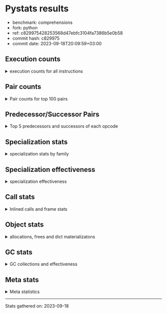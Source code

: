 
# Pystats results

- benchmark: comprehensions
- fork: python
- ref: c829975428253568d47ebfc3104fa7386b5e0b58
- commit hash: c829975
- commit date: 2023-09-18T20:09:59+03:00

## Execution counts

<details>
<summary> execution counts for all instructions </summary>

|Name | Count | Self | Cumulative | Miss ratio | 
|---|---:|---:|---:|---:|
| LOAD_FAST | 100,031,220 | 13.8% | 13.8% |  |
| FOR_ITER_LIST | 69,068,400 | 9.5% | 23.3% |  |
| JUMP_BACKWARD | 59,239,080 | 8.1% | 31.4% |  |
| STORE_FAST_LOAD_FAST | 54,320,820 | 7.5% | 38.9% |  |
| LOAD_ATTR_INSTANCE_VALUE | 51,617,460 | 7.1% | 46.0% |  |
| LIST_APPEND | 39,820,980 | 5.5% | 51.5% |  |
| LOAD_ATTR_METHOD_NO_DICT | 26,789,280 | 3.7% | 55.1% |  |
| CALL_METHOD_DESCRIPTOR_FAST | 26,542,080 | 3.7% | 58.8% |  |
| RESUME_CHECK | 18,188,580 | 2.5% | 61.3% |  |
| STORE_FAST | 16,227,840 | 2.2% | 63.5% |  |
| SWAP | 15,977,280 | 2.2% | 65.7% |  |
| CALL_PY_EXACT_ARGS | 14,991,600 | 2.1% | 67.8% |  |
| BINARY_SUBSCR_DICT | 13,271,400 | 1.8% | 69.6% |  |
| POP_JUMP_IF_TRUE | 13,025,340 | 1.8% | 71.4% |  |
| POP_JUMP_IF_FALSE | 12,042,240 | 1.7% | 73.1% |  |
| TO_BOOL_BOOL | 11,796,480 | 1.6% | 74.7% |  |
| POP_TOP | 10,814,040 | 1.5% | 76.2% |  |
| RETURN_VALUE | 10,569,480 | 1.5% | 77.6% |  |
| LOAD_ATTR_METHOD_WITH_VALUES | 10,567,680 | 1.5% | 79.1% |  |
| GET_ITER | 10,079,160 | 1.4% | 80.5% |  |
| LOAD_CONST | 9,346,080 | 1.3% | 81.8% |  |
| LOAD_FAST_LOAD_FAST | 9,106,080 | 1.3% | 83.0% |  |
| LOAD_GLOBAL_BUILTIN | 9,093,300 | 1.3% | 84.3% |  |
| MAP_ADD | 8,847,360 | 1.2% | 85.5% |  |
| INTERPRETER_EXIT | 7,372,980 | 1.0% | 86.5% |  |
| TO_BOOL_ALWAYS_TRUE | 7,188,480 | 1.0% | 87.5% | 45.3% |
| YIELD_VALUE | 7,127,400 | 1.0% | 88.5% |  |
| LOAD_GLOBAL_MODULE | 6,145,840 | 0.8% | 89.3% |  |
| TO_BOOL_NONE | 5,959,680 | 0.8% | 90.1% | 54.6% |
| LOAD_ATTR | 5,900,320 | 0.8% | 90.9% |  |
| COMPARE_OP | 5,899,700 | 0.8% | 91.7% |  |
| LOAD_FAST_AND_CLEAR | 5,899,680 | 0.8% | 92.6% |  |
| COPY | 5,898,240 | 0.8% | 93.4% |  |
| BUILD_LIST | 5,408,280 | 0.7% | 94.1% |  |
| COMPARE_OP_INT | 4,669,500 | 0.6% | 94.8% |  |
| CALL_LEN | 4,669,500 | 0.6% | 95.4% |  |
| BINARY_SUBSCR | 4,426,240 | 0.6% | 96.0% |  |
| RETURN_GENERATOR | 4,423,860 | 0.6% | 96.6% |  |
| MAKE_FUNCTION | 4,423,860 | 0.6% | 97.2% |  |
| BUILD_TUPLE | 4,423,860 | 0.6% | 97.8% |  |
| CALL_BUILTIN_O | 4,423,680 | 0.6% | 98.4% |  |
| CALL_INTRINSIC_1 | 4,177,980 | 0.6% | 99.0% |  |
| RERAISE | 4,177,920 | 0.6% | 99.6% |  |
| STORE_ATTR_INSTANCE_VALUE | 745,920 | 0.1% | 99.7% |  |
| RETURN_CONST | 738,900 | 0.1% | 99.8% |  |
| BUILD_MAP | 491,520 | 0.1% | 99.9% |  |
| EXIT_INIT_CHECK | 247,200 | 0.0% | 99.9% |  |
| CALL_ALLOC_AND_ENTER_INIT | 247,200 | 0.0% | 99.9% |  |
| FOR_ITER_RANGE | 246,060 | 0.0% | 100.0% |  |
| CALL_METHOD_DESCRIPTOR_FAST_WITH_KEYWORDS | 245,760 | 0.0% | 100.0% |  |
| FOR_ITER_TUPLE | 3,240 | 0.0% | 100.0% |  |
| BINARY_OP_ADD_INT | 2,880 | 0.0% | 100.0% |  |
| CALL_LIST_APPEND | 1,440 | 0.0% | 100.0% |  |
| BUILD_SLICE | 1,440 | 0.0% | 100.0% |  |
| LOAD_DEREF | 720 | 0.0% | 100.0% |  |
| FOR_ITER_GEN | 540 | 0.0% | 100.0% |  |
| CALL | 320 | 0.0% | 100.0% |  |
| PUSH_NULL | 300 | 0.0% | 100.0% |  |
| COPY_FREE_VARS | 240 | 0.0% | 100.0% |  |
| SET_FUNCTION_ATTRIBUTE | 180 | 0.0% | 100.0% |  |
| MAKE_CELL | 180 | 0.0% | 100.0% |  |
| END_FOR | 180 | 0.0% | 100.0% |  |
| LOAD_GLOBAL | 160 | 0.0% | 100.0% |  |
| LOAD_ATTR_MODULE | 160 | 0.0% | 100.0% |  |
| CALL_FUNCTION_EX | 120 | 0.0% | 100.0% |  |
| CALL_BUILTIN_CLASS | 120 | 0.0% | 100.0% |  |
| NOP | 60 | 0.0% | 100.0% |  |
| LIST_EXTEND | 60 | 0.0% | 100.0% |  |
| BINARY_OP_SUBTRACT_FLOAT | 60 | 0.0% | 100.0% |  |
| BINARY_OP | 20 | 0.0% | 100.0% |  |


</details>

## Pair counts

<details>
<summary> Pair counts for top 100 pairs </summary>

|Pair | Count | Self | Cumulative | 
|---|---:|---:|---:|
| JUMP_BACKWARD FOR_ITER_LIST | 58,990,620 | 8.1% | 8.1% |
| FOR_ITER_LIST STORE_FAST_LOAD_FAST | 54,320,820 | 7.5% | 15.6% |
| LIST_APPEND JUMP_BACKWARD | 39,820,980 | 5.5% | 21.1% |
| LOAD_FAST LOAD_ATTR_INSTANCE_VALUE | 38,338,560 | 5.3% | 26.3% |
| STORE_FAST_LOAD_FAST LOAD_ATTR_METHOD_NO_DICT | 26,542,080 | 3.7% | 30.0% |
| LOAD_FAST CALL_METHOD_DESCRIPTOR_FAST | 26,542,080 | 3.7% | 33.6% |
| LOAD_ATTR_METHOD_NO_DICT LOAD_FAST | 26,542,080 | 3.7% | 37.3% |
| CALL_METHOD_DESCRIPTOR_FAST LIST_APPEND | 26,542,080 | 3.7% | 40.9% |
| LOAD_ATTR_INSTANCE_VALUE LOAD_FAST | 13,271,040 | 1.8% | 42.8% |
| TO_BOOL_BOOL POP_JUMP_IF_FALSE | 11,796,480 | 1.6% | 44.4% |
| RESUME_CHECK LOAD_FAST | 10,568,040 | 1.5% | 45.8% |
| CALL_PY_EXACT_ARGS RESUME_CHECK | 10,567,740 | 1.5% | 47.3% |
| STORE_FAST LOAD_FAST | 10,079,100 | 1.4% | 48.7% |
| FOR_ITER_LIST STORE_FAST | 9,832,200 | 1.4% | 50.0% |
| MAP_ADD JUMP_BACKWARD | 8,847,360 | 1.2% | 51.3% |
| LOAD_FAST_LOAD_FAST LOAD_ATTR_INSTANCE_VALUE | 8,847,360 | 1.2% | 52.5% |
| LOAD_ATTR_INSTANCE_VALUE BINARY_SUBSCR_DICT | 8,847,360 | 1.2% | 53.7% |
| POP_JUMP_IF_TRUE LOAD_FAST | 7,127,100 | 1.0% | 54.7% |
| YIELD_VALUE INTERPRETER_EXIT | 7,127,040 | 1.0% | 55.6% |
| TO_BOOL_ALWAYS_TRUE POP_JUMP_IF_TRUE | 7,127,040 | 1.0% | 56.6% |
| STORE_FAST_LOAD_FAST TO_BOOL_ALWAYS_TRUE | 7,127,040 | 1.0% | 57.6% |
| LOAD_ATTR_INSTANCE_VALUE YIELD_VALUE | 7,127,040 | 1.0% | 58.6% |
| LOAD_FAST CALL_PY_EXACT_ARGS | 6,144,000 | 0.8% | 59.4% |
| LOAD_ATTR_METHOD_WITH_VALUES LOAD_FAST | 6,144,000 | 0.8% | 60.3% |
| LOAD_GLOBAL_MODULE LOAD_ATTR | 5,898,300 | 0.8% | 61.1% |
| TO_BOOL_NONE POP_JUMP_IF_TRUE | 5,898,240 | 0.8% | 61.9% |
| STORE_FAST_LOAD_FAST TO_BOOL_NONE | 5,898,240 | 0.8% | 62.7% |
| STORE_FAST_LOAD_FAST LOAD_ATTR_METHOD_WITH_VALUES | 5,898,240 | 0.8% | 63.5% |
| RETURN_VALUE TO_BOOL_BOOL | 5,898,240 | 0.8% | 64.3% |
| POP_JUMP_IF_TRUE JUMP_BACKWARD | 5,898,240 | 0.8% | 65.1% |
| LOAD_ATTR_INSTANCE_VALUE LOAD_GLOBAL_MODULE | 5,898,240 | 0.8% | 66.0% |
| LOAD_ATTR COMPARE_OP | 5,898,240 | 0.8% | 66.8% |
| COPY TO_BOOL_BOOL | 5,898,240 | 0.8% | 67.6% |
| COMPARE_OP COPY | 5,898,240 | 0.8% | 68.4% |
| SWAP FOR_ITER_LIST | 5,653,920 | 0.8% | 69.2% |
| LOAD_FAST_AND_CLEAR SWAP | 5,653,920 | 0.8% | 69.9% |
| GET_ITER LOAD_FAST_AND_CLEAR | 5,653,920 | 0.8% | 70.7% |
| LOAD_FAST GET_ITER | 5,652,540 | 0.8% | 71.5% |
| SWAP BUILD_LIST | 5,162,400 | 0.7% | 72.2% |
| BUILD_LIST SWAP | 5,162,400 | 0.7% | 72.9% |
| SWAP STORE_FAST | 4,669,440 | 0.6% | 73.6% |
| LOAD_FAST LOAD_ATTR_METHOD_WITH_VALUES | 4,669,440 | 0.6% | 74.2% |
| FOR_ITER_LIST SWAP | 4,669,440 | 0.6% | 74.9% |
| STORE_FAST_LOAD_FAST LOAD_ATTR_INSTANCE_VALUE | 4,431,540 | 0.6% | 75.5% |
| LOAD_FAST LOAD_CONST | 4,428,000 | 0.6% | 76.1% |
| POP_TOP RESUME_CHECK | 4,423,860 | 0.6% | 76.7% |
| LOAD_FAST FOR_ITER_LIST | 4,423,860 | 0.6% | 77.3% |
| LOAD_CONST MAKE_FUNCTION | 4,423,860 | 0.6% | 77.9% |
| GET_ITER CALL_PY_EXACT_ARGS | 4,423,860 | 0.6% | 78.5% |
| LOAD_GLOBAL_BUILTIN LOAD_CONST | 4,423,740 | 0.6% | 79.1% |
| RESUME_CHECK LOAD_GLOBAL_BUILTIN | 4,423,720 | 0.6% | 79.7% |
| STORE_FAST_LOAD_FAST LOAD_FAST | 4,423,680 | 0.6% | 80.3% |
| STORE_FAST MAP_ADD | 4,423,680 | 0.6% | 80.9% |
| RETURN_VALUE LOAD_GLOBAL_BUILTIN | 4,423,680 | 0.6% | 81.5% |
| RETURN_GENERATOR CALL_BUILTIN_O | 4,423,680 | 0.6% | 82.2% |
| POP_JUMP_IF_FALSE LOAD_FAST | 4,423,680 | 0.6% | 82.8% |
| MAKE_FUNCTION LOAD_FAST | 4,423,680 | 0.6% | 83.4% |
| LOAD_GLOBAL_BUILTIN LOAD_FAST_LOAD_FAST | 4,423,680 | 0.6% | 84.0% |
| LOAD_FAST MAP_ADD | 4,423,680 | 0.6% | 84.6% |
| LOAD_FAST LIST_APPEND | 4,423,680 | 0.6% | 85.2% |
| LOAD_CONST BINARY_SUBSCR | 4,423,680 | 0.6% | 85.8% |
| LOAD_ATTR_METHOD_WITH_VALUES LOAD_FAST_LOAD_FAST | 4,423,680 | 0.6% | 86.4% |
| LOAD_ATTR_INSTANCE_VALUE GET_ITER | 4,423,680 | 0.6% | 87.0% |
| LOAD_ATTR_INSTANCE_VALUE COMPARE_OP_INT | 4,423,680 | 0.6% | 87.6% |
| LOAD_ATTR_INSTANCE_VALUE BUILD_TUPLE | 4,423,680 | 0.6% | 88.2% |
| COMPARE_OP_INT LOAD_FAST | 4,423,680 | 0.6% | 88.8% |
| CALL_PY_EXACT_ARGS RETURN_GENERATOR | 4,423,680 | 0.6% | 89.5% |
| CALL_LEN LOAD_FAST | 4,423,680 | 0.6% | 90.1% |
| CALL_BUILTIN_O RETURN_VALUE | 4,423,680 | 0.6% | 90.7% |
| CACHE POP_TOP | 4,423,680 | 0.6% | 91.3% |
| BUILD_TUPLE LIST_APPEND | 4,423,680 | 0.6% | 91.9% |
| BINARY_SUBSCR_DICT LIST_APPEND | 4,423,680 | 0.6% | 92.5% |
| BINARY_SUBSCR_DICT CALL_PY_EXACT_ARGS | 4,423,680 | 0.6% | 93.1% |
| BINARY_SUBSCR_DICT CALL_LEN | 4,423,680 | 0.6% | 93.7% |
| BINARY_SUBSCR BINARY_SUBSCR_DICT | 4,423,680 | 0.6% | 94.3% |
| CALL_INTRINSIC_1 RERAISE | 4,177,920 | 0.6% | 94.9% |
| CACHE CALL_INTRINSIC_1 | 4,177,920 | 0.6% | 95.5% |
| POP_TOP LOAD_FAST | 3,194,880 | 0.4% | 95.9% |
| RESUME_CHECK POP_TOP | 2,949,480 | 0.4% | 96.3% |
| POP_TOP JUMP_BACKWARD | 2,949,480 | 0.4% | 96.7% |
| POP_JUMP_IF_FALSE RETURN_VALUE | 2,949,120 | 0.4% | 97.1% |
| POP_JUMP_IF_FALSE POP_TOP | 2,949,120 | 0.4% | 97.5% |
| LOAD_ATTR_INSTANCE_VALUE RETURN_VALUE | 2,949,120 | 0.4% | 97.9% |
| CACHE RESUME_CHECK | 2,949,120 | 0.4% | 98.3% |
| POP_JUMP_IF_FALSE JUMP_BACKWARD | 1,720,320 | 0.2% | 98.6% |
| STORE_FAST STORE_FAST | 1,230,240 | 0.2% | 98.8% |
| SWAP BUILD_MAP | 491,520 | 0.1% | 98.8% |
| LOAD_FAST STORE_ATTR_INSTANCE_VALUE | 491,520 | 0.1% | 98.9% |
| BUILD_MAP SWAP | 491,520 | 0.1% | 99.0% |
| LOAD_FAST_LOAD_FAST STORE_ATTR_INSTANCE_VALUE | 254,400 | 0.0% | 99.0% |
| STORE_ATTR_INSTANCE_VALUE RETURN_CONST | 247,200 | 0.0% | 99.0% |
| RETURN_CONST EXIT_INIT_CHECK | 247,200 | 0.0% | 99.1% |
| RESUME_CHECK LOAD_FAST_LOAD_FAST | 247,200 | 0.0% | 99.1% |
| LOAD_FAST LOAD_ATTR_METHOD_NO_DICT | 247,200 | 0.0% | 99.1% |
| LOAD_CONST LOAD_FAST | 247,200 | 0.0% | 99.2% |
| EXIT_INIT_CHECK RETURN_VALUE | 247,200 | 0.0% | 99.2% |
| CALL_ALLOC_AND_ENTER_INIT RESUME_CHECK | 247,200 | 0.0% | 99.2% |
| STORE_FAST LOAD_GLOBAL_MODULE | 246,020 | 0.0% | 99.3% |
| JUMP_BACKWARD FOR_ITER_RANGE | 245,940 | 0.0% | 99.3% |
| FOR_ITER_RANGE STORE_FAST | 245,940 | 0.0% | 99.3% |


</details>

## Predecessor/Successor Pairs

<details>
<summary> Top 5 predecessors and successors of each opcode </summary>

### CACHE

<details>
<summary> Successors and predecessors for CACHE </summary>

|Predecessors | Count | Percentage | 
|---|---:|---:|

|Successors | Count | Percentage | 
|---|---:|---:|
| POP_TOP | 4,423,680 | 38.3% |
| CALL_INTRINSIC_1 | 4,177,920 | 36.2% |
| RESUME_CHECK | 2,949,120 | 25.5% |
| MAKE_CELL | 180 | 0.0% |


</details>

### BINARY_SUBSCR

<details>
<summary> Successors and predecessors for BINARY_SUBSCR </summary>

|Predecessors | Count | Percentage | 
|---|---:|---:|
| LOAD_CONST | 4,423,680 | 99.9% |
| BUILD_SLICE | 1,440 | 0.0% |
| BINARY_SUBSCR | 1,120 | 0.0% |

|Successors | Count | Percentage | 
|---|---:|---:|
| BINARY_SUBSCR_DICT | 4,423,680 | 99.9% |
| GET_ITER | 1,440 | 0.0% |
| BINARY_SUBSCR | 1,120 | 0.0% |


</details>

### END_FOR

<details>
<summary> Successors and predecessors for END_FOR </summary>

|Predecessors | Count | Percentage | 
|---|---:|---:|
| RETURN_CONST | 180 | 100.0% |

|Successors | Count | Percentage | 
|---|---:|---:|
| JUMP_BACKWARD | 180 | 100.0% |


</details>

### EXIT_INIT_CHECK

<details>
<summary> Successors and predecessors for EXIT_INIT_CHECK </summary>

|Predecessors | Count | Percentage | 
|---|---:|---:|
| RETURN_CONST | 247,200 | 100.0% |

|Successors | Count | Percentage | 
|---|---:|---:|
| RETURN_VALUE | 247,200 | 100.0% |


</details>

### GET_ITER

<details>
<summary> Successors and predecessors for GET_ITER </summary>

|Predecessors | Count | Percentage | 
|---|---:|---:|
| LOAD_FAST | 5,652,540 | 56.1% |
| LOAD_ATTR_INSTANCE_VALUE | 4,423,680 | 43.9% |
| BINARY_SUBSCR | 1,440 | 0.0% |
| LOAD_CONST | 1,080 | 0.0% |
| LOAD_GLOBAL_MODULE | 180 | 0.0% |

|Successors | Count | Percentage | 
|---|---:|---:|
| LOAD_FAST_AND_CLEAR | 5,653,920 | 56.1% |
| CALL_PY_EXACT_ARGS | 4,423,860 | 43.9% |
| FOR_ITER_TUPLE | 1,080 | 0.0% |
| FOR_ITER_GEN | 180 | 0.0% |
| FOR_ITER_RANGE | 120 | 0.0% |


</details>

### INTERPRETER_EXIT

<details>
<summary> Successors and predecessors for INTERPRETER_EXIT </summary>

|Predecessors | Count | Percentage | 
|---|---:|---:|
| YIELD_VALUE | 7,127,040 | 96.7% |
| RETURN_CONST | 245,760 | 3.3% |
| RETURN_VALUE | 180 | 0.0% |

|Successors | Count | Percentage | 
|---|---:|---:|


</details>

### MAKE_FUNCTION

<details>
<summary> Successors and predecessors for MAKE_FUNCTION </summary>

|Predecessors | Count | Percentage | 
|---|---:|---:|
| LOAD_CONST | 4,423,860 | 100.0% |

|Successors | Count | Percentage | 
|---|---:|---:|
| LOAD_FAST | 4,423,680 | 100.0% |
| SET_FUNCTION_ATTRIBUTE | 180 | 0.0% |


</details>

### NOP

<details>
<summary> Successors and predecessors for NOP </summary>

|Predecessors | Count | Percentage | 
|---|---:|---:|
| POP_TOP | 60 | 100.0% |

|Successors | Count | Percentage | 
|---|---:|---:|
| LOAD_DEREF | 60 | 100.0% |


</details>

### POP_TOP

<details>
<summary> Successors and predecessors for POP_TOP </summary>

|Predecessors | Count | Percentage | 
|---|---:|---:|
| CACHE | 4,423,680 | 40.9% |
| RESUME_CHECK | 2,949,480 | 27.3% |
| POP_JUMP_IF_FALSE | 2,949,120 | 27.3% |
| RETURN_CONST | 245,760 | 2.3% |
| CALL_METHOD_DESCRIPTOR_FAST_WITH_KEYWORDS | 245,760 | 2.3% |

|Successors | Count | Percentage | 
|---|---:|---:|
| RESUME_CHECK | 4,423,860 | 40.9% |
| LOAD_FAST | 3,194,880 | 29.5% |
| JUMP_BACKWARD | 2,949,480 | 27.3% |
| RETURN_CONST | 245,760 | 2.3% |
| NOP | 60 | 0.0% |


</details>

### PUSH_NULL

<details>
<summary> Successors and predecessors for PUSH_NULL </summary>

|Predecessors | Count | Percentage | 
|---|---:|---:|
| LOAD_ATTR_MODULE | 160 | 53.3% |
| LOAD_DEREF | 120 | 40.0% |
| LOAD_ATTR | 20 | 6.7% |

|Successors | Count | Percentage | 
|---|---:|---:|
| CALL | 180 | 60.0% |
| LOAD_FAST | 120 | 40.0% |


</details>

### RETURN_GENERATOR

<details>
<summary> Successors and predecessors for RETURN_GENERATOR </summary>

|Predecessors | Count | Percentage | 
|---|---:|---:|
| CALL_PY_EXACT_ARGS | 4,423,680 | 100.0% |
| COPY_FREE_VARS | 180 | 0.0% |

|Successors | Count | Percentage | 
|---|---:|---:|
| CALL_BUILTIN_O | 4,423,680 | 100.0% |
| RETURN_VALUE | 180 | 0.0% |


</details>

### RETURN_VALUE

<details>
<summary> Successors and predecessors for RETURN_VALUE </summary>

|Predecessors | Count | Percentage | 
|---|---:|---:|
| CALL_BUILTIN_O | 4,423,680 | 41.9% |
| POP_JUMP_IF_FALSE | 2,949,120 | 27.9% |
| LOAD_ATTR_INSTANCE_VALUE | 2,949,120 | 27.9% |
| EXIT_INIT_CHECK | 247,200 | 2.3% |
| RETURN_GENERATOR | 180 | 0.0% |

|Successors | Count | Percentage | 
|---|---:|---:|
| TO_BOOL_BOOL | 5,898,240 | 55.8% |
| LOAD_GLOBAL_BUILTIN | 4,423,680 | 41.9% |
| STORE_FAST | 245,820 | 2.3% |
| CALL_LIST_APPEND | 1,440 | 0.0% |
| INTERPRETER_EXIT | 180 | 0.0% |


</details>

### BINARY_OP

<details>
<summary> Successors and predecessors for BINARY_OP </summary>

|Predecessors | Count | Percentage | 
|---|---:|---:|
| LOAD_FAST | 20 | 100.0% |

|Successors | Count | Percentage | 
|---|---:|---:|
| BINARY_OP_SUBTRACT_FLOAT | 20 | 100.0% |


</details>

### BUILD_LIST

<details>
<summary> Successors and predecessors for BUILD_LIST </summary>

|Predecessors | Count | Percentage | 
|---|---:|---:|
| SWAP | 5,162,400 | 95.5% |
| STORE_ATTR_INSTANCE_VALUE | 245,760 | 4.5% |
| STORE_FAST | 60 | 0.0% |
| LOAD_FAST | 60 | 0.0% |

|Successors | Count | Percentage | 
|---|---:|---:|
| SWAP | 5,162,400 | 95.5% |
| LOAD_FAST | 245,760 | 4.5% |
| STORE_FAST | 60 | 0.0% |
| LOAD_DEREF | 60 | 0.0% |


</details>

### BUILD_MAP

<details>
<summary> Successors and predecessors for BUILD_MAP </summary>

|Predecessors | Count | Percentage | 
|---|---:|---:|
| SWAP | 491,520 | 100.0% |

|Successors | Count | Percentage | 
|---|---:|---:|
| SWAP | 491,520 | 100.0% |


</details>

### BUILD_SLICE

<details>
<summary> Successors and predecessors for BUILD_SLICE </summary>

|Predecessors | Count | Percentage | 
|---|---:|---:|
| BINARY_OP_ADD_INT | 1,440 | 100.0% |

|Successors | Count | Percentage | 
|---|---:|---:|
| BINARY_SUBSCR | 1,440 | 100.0% |


</details>

### BUILD_TUPLE

<details>
<summary> Successors and predecessors for BUILD_TUPLE </summary>

|Predecessors | Count | Percentage | 
|---|---:|---:|
| LOAD_ATTR_INSTANCE_VALUE | 4,423,680 | 100.0% |
| LOAD_FAST | 180 | 0.0% |

|Successors | Count | Percentage | 
|---|---:|---:|
| LIST_APPEND | 4,423,680 | 100.0% |
| LOAD_CONST | 180 | 0.0% |


</details>

### CALL

<details>
<summary> Successors and predecessors for CALL </summary>

|Predecessors | Count | Percentage | 
|---|---:|---:|
| PUSH_NULL | 180 | 56.2% |
| CALL | 60 | 18.8% |
| LOAD_FAST | 40 | 12.5% |
| LOAD_GLOBAL_MODULE | 20 | 6.2% |
| LOAD_CONST | 20 | 6.2% |

|Successors | Count | Percentage | 
|---|---:|---:|
| STORE_FAST | 60 | 18.8% |
| POP_TOP | 60 | 18.8% |
| LOAD_FAST | 60 | 18.8% |
| CALL | 60 | 18.8% |
| CALL_BUILTIN_CLASS | 40 | 12.5% |


</details>

### CALL_FUNCTION_EX

<details>
<summary> Successors and predecessors for CALL_FUNCTION_EX </summary>

|Predecessors | Count | Percentage | 
|---|---:|---:|
| LOAD_FAST | 60 | 50.0% |
| CALL_INTRINSIC_1 | 60 | 50.0% |

|Successors | Count | Percentage | 
|---|---:|---:|
| RESUME_CHECK | 60 | 50.0% |
| COPY_FREE_VARS | 60 | 50.0% |


</details>

### CALL_INTRINSIC_1

<details>
<summary> Successors and predecessors for CALL_INTRINSIC_1 </summary>

|Predecessors | Count | Percentage | 
|---|---:|---:|
| CACHE | 4,177,920 | 100.0% |
| LIST_EXTEND | 60 | 0.0% |

|Successors | Count | Percentage | 
|---|---:|---:|
| RERAISE | 4,177,920 | 100.0% |
| CALL_FUNCTION_EX | 60 | 0.0% |


</details>

### COMPARE_OP

<details>
<summary> Successors and predecessors for COMPARE_OP </summary>

|Predecessors | Count | Percentage | 
|---|---:|---:|
| LOAD_ATTR | 5,898,240 | 100.0% |
| COMPARE_OP | 1,440 | 0.0% |
| LOAD_CONST | 20 | 0.0% |

|Successors | Count | Percentage | 
|---|---:|---:|
| COPY | 5,898,240 | 100.0% |
| COMPARE_OP | 1,440 | 0.0% |
| COMPARE_OP_INT | 20 | 0.0% |


</details>

### COPY

<details>
<summary> Successors and predecessors for COPY </summary>

|Predecessors | Count | Percentage | 
|---|---:|---:|
| COMPARE_OP | 5,898,240 | 100.0% |

|Successors | Count | Percentage | 
|---|---:|---:|
| TO_BOOL_BOOL | 5,898,240 | 100.0% |


</details>

### COPY_FREE_VARS

<details>
<summary> Successors and predecessors for COPY_FREE_VARS </summary>

|Predecessors | Count | Percentage | 
|---|---:|---:|
| CALL_PY_EXACT_ARGS | 180 | 75.0% |
| CALL_FUNCTION_EX | 60 | 25.0% |

|Successors | Count | Percentage | 
|---|---:|---:|
| RETURN_GENERATOR | 180 | 75.0% |
| RESUME_CHECK | 60 | 25.0% |


</details>

### JUMP_BACKWARD

<details>
<summary> Successors and predecessors for JUMP_BACKWARD </summary>

|Predecessors | Count | Percentage | 
|---|---:|---:|
| LIST_APPEND | 39,820,980 | 67.2% |
| MAP_ADD | 8,847,360 | 14.9% |
| POP_JUMP_IF_TRUE | 5,898,240 | 10.0% |
| POP_TOP | 2,949,480 | 5.0% |
| POP_JUMP_IF_FALSE | 1,720,320 | 2.9% |

|Successors | Count | Percentage | 
|---|---:|---:|
| FOR_ITER_LIST | 58,990,620 | 99.6% |
| FOR_ITER_RANGE | 245,940 | 0.4% |
| FOR_ITER_TUPLE | 2,160 | 0.0% |
| FOR_ITER_GEN | 360 | 0.0% |


</details>

### LIST_APPEND

<details>
<summary> Successors and predecessors for LIST_APPEND </summary>

|Predecessors | Count | Percentage | 
|---|---:|---:|
| CALL_METHOD_DESCRIPTOR_FAST | 26,542,080 | 66.7% |
| LOAD_FAST | 4,423,680 | 11.1% |
| BUILD_TUPLE | 4,423,680 | 11.1% |
| BINARY_SUBSCR_DICT | 4,423,680 | 11.1% |
| LOAD_ATTR_INSTANCE_VALUE | 7,860 | 0.0% |

|Successors | Count | Percentage | 
|---|---:|---:|
| JUMP_BACKWARD | 39,820,980 | 100.0% |


</details>

### LIST_EXTEND

<details>
<summary> Successors and predecessors for LIST_EXTEND </summary>

|Predecessors | Count | Percentage | 
|---|---:|---:|
| LOAD_DEREF | 60 | 100.0% |

|Successors | Count | Percentage | 
|---|---:|---:|
| CALL_INTRINSIC_1 | 60 | 100.0% |


</details>

### LOAD_ATTR

<details>
<summary> Successors and predecessors for LOAD_ATTR </summary>

|Predecessors | Count | Percentage | 
|---|---:|---:|
| LOAD_GLOBAL_MODULE | 5,898,300 | 100.0% |
| LOAD_ATTR | 1,460 | 0.0% |
| LOAD_DEREF | 540 | 0.0% |
| LOAD_GLOBAL | 20 | 0.0% |

|Successors | Count | Percentage | 
|---|---:|---:|
| COMPARE_OP | 5,898,240 | 100.0% |
| LOAD_ATTR | 1,460 | 0.0% |
| LOAD_FAST | 360 | 0.0% |
| GET_ITER | 180 | 0.0% |
| LOAD_ATTR_MODULE | 60 | 0.0% |


</details>

### LOAD_CONST

<details>
<summary> Successors and predecessors for LOAD_CONST </summary>

|Predecessors | Count | Percentage | 
|---|---:|---:|
| LOAD_FAST | 4,428,000 | 47.4% |
| LOAD_GLOBAL_BUILTIN | 4,423,740 | 47.3% |
| CALL_LEN | 245,820 | 2.6% |
| LOAD_GLOBAL_MODULE | 245,760 | 2.6% |
| LOAD_CONST | 1,440 | 0.0% |

|Successors | Count | Percentage | 
|---|---:|---:|
| MAKE_FUNCTION | 4,423,860 | 47.3% |
| BINARY_SUBSCR | 4,423,680 | 47.3% |
| LOAD_FAST | 247,200 | 2.6% |
| COMPARE_OP_INT | 245,800 | 2.6% |
| BINARY_OP_ADD_INT | 2,880 | 0.0% |


</details>

### LOAD_DEREF

<details>
<summary> Successors and predecessors for LOAD_DEREF </summary>

|Predecessors | Count | Percentage | 
|---|---:|---:|
| STORE_FAST | 360 | 50.0% |
| SET_FUNCTION_ATTRIBUTE | 180 | 25.0% |
| RESUME_CHECK | 60 | 8.3% |
| NOP | 60 | 8.3% |
| BUILD_LIST | 60 | 8.3% |

|Successors | Count | Percentage | 
|---|---:|---:|
| LOAD_ATTR | 540 | 75.0% |
| PUSH_NULL | 120 | 16.7% |
| LIST_EXTEND | 60 | 8.3% |


</details>

### LOAD_FAST

<details>
<summary> Successors and predecessors for LOAD_FAST </summary>

|Predecessors | Count | Percentage | 
|---|---:|---:|
| LOAD_ATTR_METHOD_NO_DICT | 26,542,080 | 26.5% |
| LOAD_ATTR_INSTANCE_VALUE | 13,271,040 | 13.3% |
| RESUME_CHECK | 10,568,040 | 10.6% |
| STORE_FAST | 10,079,100 | 10.1% |
| POP_JUMP_IF_TRUE | 7,127,100 | 7.1% |

|Successors | Count | Percentage | 
|---|---:|---:|
| LOAD_ATTR_INSTANCE_VALUE | 38,338,560 | 38.3% |
| CALL_METHOD_DESCRIPTOR_FAST | 26,542,080 | 26.5% |
| CALL_PY_EXACT_ARGS | 6,144,000 | 6.1% |
| GET_ITER | 5,652,540 | 5.7% |
| LOAD_ATTR_METHOD_WITH_VALUES | 4,669,440 | 4.7% |


</details>

### LOAD_FAST_AND_CLEAR

<details>
<summary> Successors and predecessors for LOAD_FAST_AND_CLEAR </summary>

|Predecessors | Count | Percentage | 
|---|---:|---:|
| GET_ITER | 5,653,920 | 95.8% |
| LOAD_FAST_AND_CLEAR | 245,760 | 4.2% |

|Successors | Count | Percentage | 
|---|---:|---:|
| SWAP | 5,653,920 | 95.8% |
| LOAD_FAST_AND_CLEAR | 245,760 | 4.2% |


</details>

### LOAD_FAST_LOAD_FAST

<details>
<summary> Successors and predecessors for LOAD_FAST_LOAD_FAST </summary>

|Predecessors | Count | Percentage | 
|---|---:|---:|
| LOAD_GLOBAL_BUILTIN | 4,423,680 | 48.6% |
| LOAD_ATTR_METHOD_WITH_VALUES | 4,423,680 | 48.6% |
| RESUME_CHECK | 247,200 | 2.7% |
| STORE_ATTR_INSTANCE_VALUE | 7,200 | 0.1% |
| LOAD_FAST_LOAD_FAST | 2,880 | 0.0% |

|Successors | Count | Percentage | 
|---|---:|---:|
| LOAD_ATTR_INSTANCE_VALUE | 8,847,360 | 97.2% |
| STORE_ATTR_INSTANCE_VALUE | 254,400 | 2.8% |
| LOAD_FAST_LOAD_FAST | 2,880 | 0.0% |
| CALL_ALLOC_AND_ENTER_INIT | 1,440 | 0.0% |


</details>

### LOAD_GLOBAL

<details>
<summary> Successors and predecessors for LOAD_GLOBAL </summary>

|Predecessors | Count | Percentage | 
|---|---:|---:|
| STORE_FAST | 60 | 37.5% |
| RETURN_VALUE | 40 | 25.0% |
| FOR_ITER_RANGE | 40 | 25.0% |
| RESUME_CHECK | 20 | 12.5% |

|Successors | Count | Percentage | 
|---|---:|---:|
| LOAD_GLOBAL_MODULE | 80 | 50.0% |
| LOAD_GLOBAL_BUILTIN | 60 | 37.5% |
| LOAD_ATTR | 20 | 12.5% |


</details>

### MAKE_CELL

<details>
<summary> Successors and predecessors for MAKE_CELL </summary>

|Predecessors | Count | Percentage | 
|---|---:|---:|
| CACHE | 180 | 100.0% |

|Successors | Count | Percentage | 
|---|---:|---:|
| RESUME_CHECK | 180 | 100.0% |


</details>

### MAP_ADD

<details>
<summary> Successors and predecessors for MAP_ADD </summary>

|Predecessors | Count | Percentage | 
|---|---:|---:|
| STORE_FAST | 4,423,680 | 50.0% |
| LOAD_FAST | 4,423,680 | 50.0% |

|Successors | Count | Percentage | 
|---|---:|---:|
| JUMP_BACKWARD | 8,847,360 | 100.0% |


</details>

### POP_JUMP_IF_FALSE

<details>
<summary> Successors and predecessors for POP_JUMP_IF_FALSE </summary>

|Predecessors | Count | Percentage | 
|---|---:|---:|
| TO_BOOL_BOOL | 11,796,480 | 98.0% |
| COMPARE_OP_INT | 245,760 | 2.0% |

|Successors | Count | Percentage | 
|---|---:|---:|
| LOAD_FAST | 4,423,680 | 36.7% |
| RETURN_VALUE | 2,949,120 | 24.5% |
| POP_TOP | 2,949,120 | 24.5% |
| JUMP_BACKWARD | 1,720,320 | 14.3% |


</details>

### POP_JUMP_IF_TRUE

<details>
<summary> Successors and predecessors for POP_JUMP_IF_TRUE </summary>

|Predecessors | Count | Percentage | 
|---|---:|---:|
| TO_BOOL_ALWAYS_TRUE | 7,127,040 | 54.7% |
| TO_BOOL_NONE | 5,898,240 | 45.3% |
| COMPARE_OP_INT | 60 | 0.0% |

|Successors | Count | Percentage | 
|---|---:|---:|
| LOAD_FAST | 7,127,100 | 54.7% |
| JUMP_BACKWARD | 5,898,240 | 45.3% |


</details>

### RERAISE

<details>
<summary> Successors and predecessors for RERAISE </summary>

|Predecessors | Count | Percentage | 
|---|---:|---:|
| CALL_INTRINSIC_1 | 4,177,920 | 100.0% |

|Successors | Count | Percentage | 
|---|---:|---:|


</details>

### RETURN_CONST

<details>
<summary> Successors and predecessors for RETURN_CONST </summary>

|Predecessors | Count | Percentage | 
|---|---:|---:|
| STORE_ATTR_INSTANCE_VALUE | 247,200 | 33.5% |
| FOR_ITER_LIST | 245,940 | 33.3% |
| POP_TOP | 245,760 | 33.3% |

|Successors | Count | Percentage | 
|---|---:|---:|
| EXIT_INIT_CHECK | 247,200 | 33.5% |
| POP_TOP | 245,760 | 33.3% |
| INTERPRETER_EXIT | 245,760 | 33.3% |
| END_FOR | 180 | 0.0% |


</details>

### SET_FUNCTION_ATTRIBUTE

<details>
<summary> Successors and predecessors for SET_FUNCTION_ATTRIBUTE </summary>

|Predecessors | Count | Percentage | 
|---|---:|---:|
| MAKE_FUNCTION | 180 | 100.0% |

|Successors | Count | Percentage | 
|---|---:|---:|
| LOAD_DEREF | 180 | 100.0% |


</details>

### STORE_FAST

<details>
<summary> Successors and predecessors for STORE_FAST </summary>

|Predecessors | Count | Percentage | 
|---|---:|---:|
| FOR_ITER_LIST | 9,832,200 | 60.6% |
| SWAP | 4,669,440 | 28.8% |
| STORE_FAST | 1,230,240 | 7.6% |
| FOR_ITER_RANGE | 245,940 | 1.5% |
| RETURN_VALUE | 245,820 | 1.5% |

|Successors | Count | Percentage | 
|---|---:|---:|
| LOAD_FAST | 10,079,100 | 62.1% |
| MAP_ADD | 4,423,680 | 27.3% |
| STORE_FAST | 1,230,240 | 7.6% |
| LOAD_GLOBAL_MODULE | 246,020 | 1.5% |
| LOAD_GLOBAL_BUILTIN | 245,800 | 1.5% |


</details>

### STORE_FAST_LOAD_FAST

<details>
<summary> Successors and predecessors for STORE_FAST_LOAD_FAST </summary>

|Predecessors | Count | Percentage | 
|---|---:|---:|
| FOR_ITER_LIST | 54,320,820 | 100.0% |

|Successors | Count | Percentage | 
|---|---:|---:|
| LOAD_ATTR_METHOD_NO_DICT | 26,542,080 | 48.9% |
| TO_BOOL_ALWAYS_TRUE | 7,127,040 | 13.1% |
| TO_BOOL_NONE | 5,898,240 | 10.9% |
| LOAD_ATTR_METHOD_WITH_VALUES | 5,898,240 | 10.9% |
| LOAD_ATTR_INSTANCE_VALUE | 4,431,540 | 8.2% |


</details>

### SWAP

<details>
<summary> Successors and predecessors for SWAP </summary>

|Predecessors | Count | Percentage | 
|---|---:|---:|
| LOAD_FAST_AND_CLEAR | 5,653,920 | 35.4% |
| BUILD_LIST | 5,162,400 | 32.3% |
| FOR_ITER_LIST | 4,669,440 | 29.2% |
| BUILD_MAP | 491,520 | 3.1% |

|Successors | Count | Percentage | 
|---|---:|---:|
| FOR_ITER_LIST | 5,653,920 | 35.4% |
| BUILD_LIST | 5,162,400 | 32.3% |
| STORE_FAST | 4,669,440 | 29.2% |
| BUILD_MAP | 491,520 | 3.1% |


</details>

### YIELD_VALUE

<details>
<summary> Successors and predecessors for YIELD_VALUE </summary>

|Predecessors | Count | Percentage | 
|---|---:|---:|
| LOAD_ATTR_INSTANCE_VALUE | 7,127,040 | 100.0% |
| BINARY_SUBSCR_DICT | 360 | 0.0% |

|Successors | Count | Percentage | 
|---|---:|---:|
| INTERPRETER_EXIT | 7,127,040 | 100.0% |
| STORE_FAST | 360 | 0.0% |


</details>

### BINARY_OP_ADD_INT

<details>
<summary> Successors and predecessors for BINARY_OP_ADD_INT </summary>

|Predecessors | Count | Percentage | 
|---|---:|---:|
| LOAD_CONST | 2,880 | 100.0% |

|Successors | Count | Percentage | 
|---|---:|---:|
| STORE_FAST | 1,440 | 50.0% |
| BUILD_SLICE | 1,440 | 50.0% |


</details>

### BINARY_OP_SUBTRACT_FLOAT

<details>
<summary> Successors and predecessors for BINARY_OP_SUBTRACT_FLOAT </summary>

|Predecessors | Count | Percentage | 
|---|---:|---:|
| LOAD_FAST | 40 | 66.7% |
| BINARY_OP | 20 | 33.3% |

|Successors | Count | Percentage | 
|---|---:|---:|
| RETURN_VALUE | 60 | 100.0% |


</details>

### BINARY_SUBSCR_DICT

<details>
<summary> Successors and predecessors for BINARY_SUBSCR_DICT </summary>

|Predecessors | Count | Percentage | 
|---|---:|---:|
| LOAD_ATTR_INSTANCE_VALUE | 8,847,360 | 66.7% |
| BINARY_SUBSCR | 4,423,680 | 33.3% |
| LOAD_FAST | 360 | 0.0% |

|Successors | Count | Percentage | 
|---|---:|---:|
| LIST_APPEND | 4,423,680 | 33.3% |
| CALL_PY_EXACT_ARGS | 4,423,680 | 33.3% |
| CALL_LEN | 4,423,680 | 33.3% |
| YIELD_VALUE | 360 | 0.0% |


</details>

### CALL_ALLOC_AND_ENTER_INIT

<details>
<summary> Successors and predecessors for CALL_ALLOC_AND_ENTER_INIT </summary>

|Predecessors | Count | Percentage | 
|---|---:|---:|
| LOAD_FAST | 245,760 | 99.4% |
| LOAD_FAST_LOAD_FAST | 1,440 | 0.6% |

|Successors | Count | Percentage | 
|---|---:|---:|
| RESUME_CHECK | 247,200 | 100.0% |


</details>

### CALL_BUILTIN_CLASS

<details>
<summary> Successors and predecessors for CALL_BUILTIN_CLASS </summary>

|Predecessors | Count | Percentage | 
|---|---:|---:|
| LOAD_FAST | 40 | 33.3% |
| LOAD_CONST | 40 | 33.3% |
| CALL | 40 | 33.3% |

|Successors | Count | Percentage | 
|---|---:|---:|
| STORE_FAST | 60 | 50.0% |
| GET_ITER | 60 | 50.0% |


</details>

### CALL_BUILTIN_O

<details>
<summary> Successors and predecessors for CALL_BUILTIN_O </summary>

|Predecessors | Count | Percentage | 
|---|---:|---:|
| RETURN_GENERATOR | 4,423,680 | 100.0% |

|Successors | Count | Percentage | 
|---|---:|---:|
| RETURN_VALUE | 4,423,680 | 100.0% |


</details>

### CALL_LEN

<details>
<summary> Successors and predecessors for CALL_LEN </summary>

|Predecessors | Count | Percentage | 
|---|---:|---:|
| BINARY_SUBSCR_DICT | 4,423,680 | 94.7% |
| LOAD_ATTR_INSTANCE_VALUE | 245,760 | 5.3% |
| LOAD_FAST | 40 | 0.0% |
| CALL | 20 | 0.0% |

|Successors | Count | Percentage | 
|---|---:|---:|
| LOAD_FAST | 4,423,680 | 94.7% |
| LOAD_CONST | 245,820 | 5.3% |


</details>

### CALL_LIST_APPEND

<details>
<summary> Successors and predecessors for CALL_LIST_APPEND </summary>

|Predecessors | Count | Percentage | 
|---|---:|---:|
| RETURN_VALUE | 1,440 | 100.0% |

|Successors | Count | Percentage | 
|---|---:|---:|
| LOAD_FAST | 1,440 | 100.0% |


</details>

### CALL_METHOD_DESCRIPTOR_FAST

<details>
<summary> Successors and predecessors for CALL_METHOD_DESCRIPTOR_FAST </summary>

|Predecessors | Count | Percentage | 
|---|---:|---:|
| LOAD_FAST | 26,542,080 | 100.0% |

|Successors | Count | Percentage | 
|---|---:|---:|
| LIST_APPEND | 26,542,080 | 100.0% |


</details>

### CALL_METHOD_DESCRIPTOR_FAST_WITH_KEYWORDS

<details>
<summary> Successors and predecessors for CALL_METHOD_DESCRIPTOR_FAST_WITH_KEYWORDS </summary>

|Predecessors | Count | Percentage | 
|---|---:|---:|
| LOAD_ATTR_METHOD_NO_DICT | 245,760 | 100.0% |

|Successors | Count | Percentage | 
|---|---:|---:|
| POP_TOP | 245,760 | 100.0% |


</details>

### CALL_PY_EXACT_ARGS

<details>
<summary> Successors and predecessors for CALL_PY_EXACT_ARGS </summary>

|Predecessors | Count | Percentage | 
|---|---:|---:|
| LOAD_FAST | 6,144,000 | 41.0% |
| GET_ITER | 4,423,860 | 29.5% |
| BINARY_SUBSCR_DICT | 4,423,680 | 29.5% |
| LOAD_GLOBAL_MODULE | 40 | 0.0% |
| CALL | 20 | 0.0% |

|Successors | Count | Percentage | 
|---|---:|---:|
| RESUME_CHECK | 10,567,740 | 70.5% |
| RETURN_GENERATOR | 4,423,680 | 29.5% |
| COPY_FREE_VARS | 180 | 0.0% |


</details>

### COMPARE_OP_INT

<details>
<summary> Successors and predecessors for COMPARE_OP_INT </summary>

|Predecessors | Count | Percentage | 
|---|---:|---:|
| LOAD_ATTR_INSTANCE_VALUE | 4,423,680 | 94.7% |
| LOAD_CONST | 245,800 | 5.3% |
| COMPARE_OP | 20 | 0.0% |

|Successors | Count | Percentage | 
|---|---:|---:|
| LOAD_FAST | 4,423,680 | 94.7% |
| POP_JUMP_IF_FALSE | 245,760 | 5.3% |
| POP_JUMP_IF_TRUE | 60 | 0.0% |


</details>

### FOR_ITER_GEN

<details>
<summary> Successors and predecessors for FOR_ITER_GEN </summary>

|Predecessors | Count | Percentage | 
|---|---:|---:|
| JUMP_BACKWARD | 360 | 66.7% |
| GET_ITER | 180 | 33.3% |

|Successors | Count | Percentage | 
|---|---:|---:|
| RESUME_CHECK | 360 | 66.7% |
| POP_TOP | 180 | 33.3% |


</details>

### FOR_ITER_LIST

<details>
<summary> Successors and predecessors for FOR_ITER_LIST </summary>

|Predecessors | Count | Percentage | 
|---|---:|---:|
| JUMP_BACKWARD | 58,990,620 | 85.4% |
| SWAP | 5,653,920 | 8.2% |
| LOAD_FAST | 4,423,860 | 6.4% |

|Successors | Count | Percentage | 
|---|---:|---:|
| STORE_FAST_LOAD_FAST | 54,320,820 | 78.6% |
| STORE_FAST | 9,832,200 | 14.2% |
| SWAP | 4,669,440 | 6.8% |
| RETURN_CONST | 245,940 | 0.4% |


</details>

### FOR_ITER_RANGE

<details>
<summary> Successors and predecessors for FOR_ITER_RANGE </summary>

|Predecessors | Count | Percentage | 
|---|---:|---:|
| JUMP_BACKWARD | 245,940 | 100.0% |
| GET_ITER | 120 | 0.0% |

|Successors | Count | Percentage | 
|---|---:|---:|
| STORE_FAST | 245,940 | 100.0% |
| LOAD_GLOBAL_MODULE | 40 | 0.0% |
| LOAD_GLOBAL_BUILTIN | 40 | 0.0% |
| LOAD_GLOBAL | 40 | 0.0% |


</details>

### FOR_ITER_TUPLE

<details>
<summary> Successors and predecessors for FOR_ITER_TUPLE </summary>

|Predecessors | Count | Percentage | 
|---|---:|---:|
| JUMP_BACKWARD | 2,160 | 66.7% |
| GET_ITER | 1,080 | 33.3% |

|Successors | Count | Percentage | 
|---|---:|---:|
| STORE_FAST | 2,160 | 66.7% |
| JUMP_BACKWARD | 1,080 | 33.3% |


</details>

### LOAD_ATTR_INSTANCE_VALUE

<details>
<summary> Successors and predecessors for LOAD_ATTR_INSTANCE_VALUE </summary>

|Predecessors | Count | Percentage | 
|---|---:|---:|
| LOAD_FAST | 38,338,560 | 74.3% |
| LOAD_FAST_LOAD_FAST | 8,847,360 | 17.1% |
| STORE_FAST_LOAD_FAST | 4,431,540 | 8.6% |

|Successors | Count | Percentage | 
|---|---:|---:|
| LOAD_FAST | 13,271,040 | 25.7% |
| BINARY_SUBSCR_DICT | 8,847,360 | 17.1% |
| YIELD_VALUE | 7,127,040 | 13.8% |
| LOAD_GLOBAL_MODULE | 5,898,240 | 11.4% |
| GET_ITER | 4,423,680 | 8.6% |


</details>

### LOAD_ATTR_METHOD_NO_DICT

<details>
<summary> Successors and predecessors for LOAD_ATTR_METHOD_NO_DICT </summary>

|Predecessors | Count | Percentage | 
|---|---:|---:|
| STORE_FAST_LOAD_FAST | 26,542,080 | 99.1% |
| LOAD_FAST | 247,200 | 0.9% |

|Successors | Count | Percentage | 
|---|---:|---:|
| LOAD_FAST | 26,542,080 | 99.1% |
| CALL_METHOD_DESCRIPTOR_FAST_WITH_KEYWORDS | 245,760 | 0.9% |
| LOAD_GLOBAL_MODULE | 1,440 | 0.0% |


</details>

### LOAD_ATTR_METHOD_WITH_VALUES

<details>
<summary> Successors and predecessors for LOAD_ATTR_METHOD_WITH_VALUES </summary>

|Predecessors | Count | Percentage | 
|---|---:|---:|
| STORE_FAST_LOAD_FAST | 5,898,240 | 55.8% |
| LOAD_FAST | 4,669,440 | 44.2% |

|Successors | Count | Percentage | 
|---|---:|---:|
| LOAD_FAST | 6,144,000 | 58.1% |
| LOAD_FAST_LOAD_FAST | 4,423,680 | 41.9% |


</details>

### LOAD_ATTR_MODULE

<details>
<summary> Successors and predecessors for LOAD_ATTR_MODULE </summary>

|Predecessors | Count | Percentage | 
|---|---:|---:|
| LOAD_GLOBAL_MODULE | 100 | 62.5% |
| LOAD_ATTR | 60 | 37.5% |

|Successors | Count | Percentage | 
|---|---:|---:|
| PUSH_NULL | 160 | 100.0% |


</details>

### LOAD_GLOBAL_BUILTIN

<details>
<summary> Successors and predecessors for LOAD_GLOBAL_BUILTIN </summary>

|Predecessors | Count | Percentage | 
|---|---:|---:|
| RESUME_CHECK | 4,423,720 | 48.6% |
| RETURN_VALUE | 4,423,680 | 48.6% |
| STORE_FAST | 245,800 | 2.7% |
| LOAD_GLOBAL | 60 | 0.0% |
| FOR_ITER_RANGE | 40 | 0.0% |

|Successors | Count | Percentage | 
|---|---:|---:|
| LOAD_CONST | 4,423,740 | 48.6% |
| LOAD_FAST_LOAD_FAST | 4,423,680 | 48.6% |
| LOAD_FAST | 245,880 | 2.7% |


</details>

### LOAD_GLOBAL_MODULE

<details>
<summary> Successors and predecessors for LOAD_GLOBAL_MODULE </summary>

|Predecessors | Count | Percentage | 
|---|---:|---:|
| LOAD_ATTR_INSTANCE_VALUE | 5,898,240 | 96.0% |
| STORE_FAST | 246,020 | 4.0% |
| LOAD_ATTR_METHOD_NO_DICT | 1,440 | 0.0% |
| LOAD_GLOBAL | 80 | 0.0% |
| FOR_ITER_RANGE | 40 | 0.0% |

|Successors | Count | Percentage | 
|---|---:|---:|
| LOAD_ATTR | 5,898,300 | 96.0% |
| LOAD_CONST | 245,760 | 4.0% |
| LOAD_FAST_LOAD_FAST | 1,440 | 0.0% |
| GET_ITER | 180 | 0.0% |
| LOAD_ATTR_MODULE | 100 | 0.0% |


</details>

### RESUME_CHECK

<details>
<summary> Successors and predecessors for RESUME_CHECK </summary>

|Predecessors | Count | Percentage | 
|---|---:|---:|
| CALL_PY_EXACT_ARGS | 10,567,740 | 58.1% |
| POP_TOP | 4,423,860 | 24.3% |
| CACHE | 2,949,120 | 16.2% |
| CALL_ALLOC_AND_ENTER_INIT | 247,200 | 1.4% |
| FOR_ITER_GEN | 360 | 0.0% |

|Successors | Count | Percentage | 
|---|---:|---:|
| LOAD_FAST | 10,568,040 | 58.1% |
| LOAD_GLOBAL_BUILTIN | 4,423,720 | 24.3% |
| POP_TOP | 2,949,480 | 16.2% |
| LOAD_FAST_LOAD_FAST | 247,200 | 1.4% |
| LOAD_DEREF | 60 | 0.0% |


</details>

### STORE_ATTR_INSTANCE_VALUE

<details>
<summary> Successors and predecessors for STORE_ATTR_INSTANCE_VALUE </summary>

|Predecessors | Count | Percentage | 
|---|---:|---:|
| LOAD_FAST | 491,520 | 65.9% |
| LOAD_FAST_LOAD_FAST | 254,400 | 34.1% |

|Successors | Count | Percentage | 
|---|---:|---:|
| RETURN_CONST | 247,200 | 33.1% |
| LOAD_FAST | 245,760 | 32.9% |
| BUILD_LIST | 245,760 | 32.9% |
| LOAD_FAST_LOAD_FAST | 7,200 | 1.0% |


</details>

### TO_BOOL_ALWAYS_TRUE

<details>
<summary> Successors and predecessors for TO_BOOL_ALWAYS_TRUE </summary>

|Predecessors | Count | Percentage | 
|---|---:|---:|
| STORE_FAST_LOAD_FAST | 7,127,040 | 99.1% |
| TO_BOOL_NONE | 61,440 | 0.9% |

|Successors | Count | Percentage | 
|---|---:|---:|
| POP_JUMP_IF_TRUE | 7,127,040 | 99.1% |
| TO_BOOL_NONE | 61,440 | 0.9% |


</details>

### TO_BOOL_BOOL

<details>
<summary> Successors and predecessors for TO_BOOL_BOOL </summary>

|Predecessors | Count | Percentage | 
|---|---:|---:|
| RETURN_VALUE | 5,898,240 | 50.0% |
| COPY | 5,898,240 | 50.0% |

|Successors | Count | Percentage | 
|---|---:|---:|
| POP_JUMP_IF_FALSE | 11,796,480 | 100.0% |


</details>

### TO_BOOL_NONE

<details>
<summary> Successors and predecessors for TO_BOOL_NONE </summary>

|Predecessors | Count | Percentage | 
|---|---:|---:|
| STORE_FAST_LOAD_FAST | 5,898,240 | 99.0% |
| TO_BOOL_ALWAYS_TRUE | 61,440 | 1.0% |

|Successors | Count | Percentage | 
|---|---:|---:|
| POP_JUMP_IF_TRUE | 5,898,240 | 99.0% |
| TO_BOOL_ALWAYS_TRUE | 61,440 | 1.0% |


</details>


</details>

## Specialization stats

<details>
<summary> specialization stats by family </summary>

### BINARY_SUBSCR

<details>
<summary> specialization stats for BINARY_SUBSCR family </summary>

|Kind | Count | Ratio | 
|---|---|---|
| specialization.deferred |      4425120 | 25.0% |
|          hit |     13271400 | 75.0% |

#### Specialization attempts

| | Count | Ratio | 
|---|---:|---:|
| Success | 0 | 0.0% |
| Failure | 1,120 | 100.0% |

|Failure kind | Count | Ratio | 
|---|---:|---:|
| out of range | 1,080 | 96.4% |
| list slice | 40 | 3.6% |


</details>

### TO_BOOL

<details>
<summary> specialization stats for TO_BOOL family </summary>

|Kind | Count | Ratio | 
|---|---|---|
| specialization.deopt |       122880 | 0.5% |
|          hit |     18432000 | 73.9% |
|         miss |      6512640 | 26.1% |

#### Specialization attempts

| | Count | Ratio | 
|---|---:|---:|
| Success | 122,880 | 100.0% |
| Failure | 0 | 0.0% |

|Failure kind | Count | Ratio | 
|---|---:|---:|


</details>

### BINARY_OP

<details>
<summary> specialization stats for BINARY_OP family </summary>

|Kind | Count | Ratio | 
|---|---|---|
|          hit |         2940 | 99.3% |

#### Specialization attempts

| | Count | Ratio | 
|---|---:|---:|
| Success | 20 | 100.0% |
| Failure | 0 | 0.0% |

|Failure kind | Count | Ratio | 
|---|---:|---:|


</details>

### CALL

<details>
<summary> specialization stats for CALL family </summary>

|Kind | Count | Ratio | 
|---|---|---|
| specialization.deferred |          180 | 0.0% |
|          hit |     51121380 | 100.0% |

#### Specialization attempts

| | Count | Ratio | 
|---|---:|---:|
| Success | 80 | 57.1% |
| Failure | 60 | 42.9% |

|Failure kind | Count | Ratio | 
|---|---:|---:|
| cfunc noargs | 60 | 100.0% |


</details>

### COMPARE_OP

<details>
<summary> specialization stats for COMPARE_OP family </summary>

|Kind | Count | Ratio | 
|---|---|---|
| specialization.deferred |      5898240 | 55.8% |
|          hit |      4669500 | 44.2% |

#### Specialization attempts

| | Count | Ratio | 
|---|---:|---:|
| Success | 20 | 1.4% |
| Failure | 1,440 | 98.6% |

|Failure kind | Count | Ratio | 
|---|---:|---:|
| baseobject | 1,440 | 100.0% |


</details>

### FOR_ITER

<details>
<summary> specialization stats for FOR_ITER family </summary>

|Kind | Count | Ratio | 
|---|---|---|
|          hit |     69318240 | 100.0% |


</details>

### JUMP_BACKWARD

<details>
<summary> specialization stats for JUMP_BACKWARD family </summary>

|Kind | Count | Ratio | 
|---|---|---|


</details>

### LOAD_ATTR

<details>
<summary> specialization stats for LOAD_ATTR family </summary>

|Kind | Count | Ratio | 
|---|---|---|
| specialization.deferred |      5898800 | 6.2% |
|          hit |     88974580 | 93.8% |

#### Specialization attempts

| | Count | Ratio | 
|---|---:|---:|
| Success | 60 | 3.9% |
| Failure | 1,460 | 96.1% |

|Failure kind | Count | Ratio | 
|---|---:|---:|
| metaclass attribute | 1,460 | 100.0% |


</details>

### LOAD_GLOBAL

<details>
<summary> specialization stats for LOAD_GLOBAL family </summary>

|Kind | Count | Ratio | 
|---|---|---|
| specialization.deferred |           20 | 0.0% |
|          hit |     15239140 | 100.0% |

#### Specialization attempts

| | Count | Ratio | 
|---|---:|---:|
| Success | 140 | 100.0% |
| Failure | 0 | 0.0% |

|Failure kind | Count | Ratio | 
|---|---:|---:|


</details>

### POP_JUMP_IF_FALSE

<details>
<summary> specialization stats for POP_JUMP_IF_FALSE family </summary>

|Kind | Count | Ratio | 
|---|---|---|


</details>

### POP_JUMP_IF_TRUE

<details>
<summary> specialization stats for POP_JUMP_IF_TRUE family </summary>

|Kind | Count | Ratio | 
|---|---|---|


</details>

### STORE_ATTR

<details>
<summary> specialization stats for STORE_ATTR family </summary>

|Kind | Count | Ratio | 
|---|---|---|
|          hit |       745920 | 100.0% |


</details>


</details>

## Specialization effectiveness

<details>
<summary> specialization effectiveness </summary>

|Instructions | Count | Ratio | 
|---|---:|---:|
| Basic | 339,955,500 | 46.8% |
| Not specialized | 107,046,060 | 14.7% |
| Specialized | 279,963,680 | 38.5% |

### Deferred by instruction

<details>
<summary> deferred by instruction </summary>

|Name | Count | Ratio | 
|---|---:|---:|
| LOAD_ATTR | 5,898,800 | 36.4% |
| COMPARE_OP | 5,898,240 | 36.4% |
| BINARY_SUBSCR | 4,425,120 | 27.3% |
| CALL | 180 | 0.0% |
| LOAD_GLOBAL | 20 | 0.0% |
| YIELD_VALUE | 0 | 0.0% |
| UNPACK_SEQUENCE | 0 | 0.0% |
| TO_BOOL_NONE | 0 | 0.0% |
| TO_BOOL_BOOL | 0 | 0.0% |
| TO_BOOL_ALWAYS_TRUE | 0 | 0.0% |


</details>

### Misses by instruction

<details>
<summary> misses by instruction </summary>

|Name | Count | Ratio | 
|---|---:|---:|
| TO_BOOL_NONE | 3,256,320 | 50.0% |
| TO_BOOL_ALWAYS_TRUE | 3,256,320 | 50.0% |
| YIELD_VALUE | 0 | 0.0% |
| TO_BOOL_BOOL | 0 | 0.0% |
| SWAP | 0 | 0.0% |
| STORE_FAST_LOAD_FAST | 0 | 0.0% |
| STORE_FAST | 0 | 0.0% |
| STORE_ATTR_INSTANCE_VALUE | 0 | 0.0% |
| SET_FUNCTION_ATTRIBUTE | 0 | 0.0% |
| RETURN_VALUE | 0 | 0.0% |


</details>


</details>

## Call stats

<details>
<summary> Inlined calls and frame stats </summary>

| | Count | Ratio | 
|---|---:|---:|
| Calls to PyEval_EvalDefault | 11,550,900 | 43.1% |
| Calls to Python functions inlined | 15,239,460 | 56.9% |
| Calls via PyEval_EvalFrame (total) | 11,550,900 | 43.1% |
| Calls via PyEval_EvalFrame (vector) | 180 | 0.0% |
| Calls via PyEval_EvalFrame (generator) | 11,550,720 | 43.1% |
| Calls via PyEval_EvalFrame (legacy) | 0 | 0.0% |
| Calls via PyEval_EvalFrame (function vectorcall) | 180 | 0.0% |
| Calls via PyEval_EvalFrame (build class) | 0 | 0.0% |
| Calls via PyEval_EvalFrame (slot) | 0 | 0.0% |
| Calls via PyEval_EvalFrame (function ex) | 120 | 0.0% |
| Calls via PyEval_EvalFrame (api) | 180 | 0.0% |
| Calls via PyEval_EvalFrame (method) | 0 | 0.0% |
| Frames pushed | 15,486,300 | 57.8% |
| Frame objects created | 8,355,840 | 31.2% |


</details>

## Object stats

<details>
<summary> allocations, frees and dict materializatons </summary>

| | Count | Ratio | 
|---|---:|---:|
| Allocations from freelist | 10,325,260 | 21.4% |
| Frees to freelist | 10,325,220 |  |
| Allocations | 37,839,500 | 78.6% |
| Allocations to 512 bytes | 37,347,980 | 77.5% |
| Allocations to 4 kbytes | 491,520 | 1.0% |
| Allocations over 4 kbytes | 0 | 0.0% |
| Frees | 43,001,880 |  |
| New values | 0 |  |
| Interpreter increfs | 288,322,120 | 81.2% |
| Interpreter decrefs | 294,950,400 | 73.5% |
| Increfs | 66,614,920 | 18.8% |
| Decrefs | 106,429,580 | 26.5% |
| Materialize dict (on request) | 0 |  |
| Materialize dict (new key) | 0 |  |
| Materialize dict (too big) | 0 |  |
| Materialize dict (str subclass) | 0 |  |
| Dematerialize dict | 0 |  |
| Method cache hits | 11,797,573 |  |
| Method cache misses | 7 |  |
| Method cache collisions | 7 |  |
| Method cache dunder hits | 180 |  |
| Method cache dunder misses | 0 |  |


</details>

## GC stats

<details>
<summary> GC collections and effectiveness </summary>

|Generation | Collections | Objects collected | Object visits | 
|---:|---:|---:|---:|
| 0 | 0 | 0 | 0 |
| 1 | 0 | 0 | 0 |
| 2 | 0 | 0 | 0 |


</details>

## Meta stats

<details>
<summary> Meta statistics </summary>

| | Count | 
|---|---:|
| Number of data files | 20 |


</details>

---
Stats gathered on: 2023-09-18
